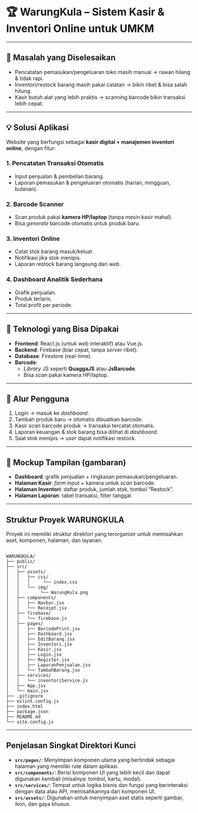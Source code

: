 # 🏆 WarungKula – Sistem Kasir & Inventori Online untuk UMKM
***

## 🎯 Masalah yang Diselesaikan

* Pencatatan pemasukan/pengeluaran toko masih manual → rawan hilang & tidak rapi.
* Inventori/restock barang masih pakai catatan → bikin ribet & bisa salah hitung.
* Kasir butuh alat yang lebih praktis → scanning barcode bikin transaksi lebih cepat.

***

## 💡 Solusi Aplikasi

Website yang berfungsi sebagai **kasir digital + manajemen inventori online**, dengan fitur:

### 1. Pencatatan Transaksi Otomatis

* Input penjualan & pembelian barang.
* Laporan pemasukan & pengeluaran otomatis (harian, mingguan, bulanan).

### 2. Barcode Scanner

* Scan produk pakai **kamera HP/laptop** (tanpa mesin kasir mahal).
* Bisa *generate* barcode otomatis untuk produk baru.

### 3. Inventori Online

* Catat stok barang masuk/keluar.
* Notifikasi jika stok menipis.
* Laporan restock barang langsung dari *web*.

### 4. Dashboard Analitik Sederhana

* Grafik penjualan.
* Produk terlaris.
* Total profit per periode.

***

## 🔧 Teknologi yang Bisa Dipakai

* **Frontend**: React.js (untuk *web* interaktif) atau Vue.js.
* **Backend**: Firebase (biar cepat, tanpa *server* ribet).
* **Database**: Firestore (real-time).
* **Barcode**:
    * *Library* JS seperti **QuaggaJS** atau **JsBarcode**.
    * Bisa *scan* pakai kamera HP/laptop.

***

## 📱 Alur Pengguna

1.  Login → masuk ke *dashboard*.
2.  Tambah produk baru → otomatis dibuatkan barcode.
3.  Kasir *scan* barcode produk → transaksi tercatat otomatis.
4.  Laporan keuangan & stok barang bisa dilihat di *dashboard*.
5.  Saat stok menipis → *user* dapat notifikasi restock.

***

## 🎨 Mockup Tampilan (gambaran)

* **Dashboard**: grafik penjualan + ringkasan pemasukan/pengeluaran.
* **Halaman Kasir**: *form* input + kamera untuk *scan* barcode.
* **Halaman Inventori**: daftar produk, jumlah stok, tombol “Restock”.
* **Halaman Laporan**: tabel transaksi, filter tanggal.

***
## Struktur Proyek WARUNGKULA

Proyek ini memiliki struktur direktori yang terorganisir untuk memisahkan aset, komponen, halaman, dan layanan.

```

WARUNGKULA/
├── public/                  
├── src/                     
│   ├── assets/              
│   │   ├── css/             
│   │   │     └── index.css  
│   │   └── img/             
│   │        └── WarungKula.png
│   ├── components/          
│   │   ├── Navbar.jsx
│   │   └── Receipt.jsx
│   ├── firebase/            
│   │   └── firebase.js      
│   ├── pages/               
│   │   ├── BarcodePrint.jsx   
│   │   ├── Dashboard.jsx     
│   │   ├── EditBarang.jsx    
│   │   ├── Inventori.jsx     
│   │   ├── Kasir.jsx         
│   │   ├── Login.jsx        
│   │   ├── Register.jsx  
│   │   ├── LaporanPenjualan.jsx
│   │   └── TambahBarang.jsx  
│   ├── services/             
│   │   └── inventoriService.js  
│   ├── App.jsx               
│   └── main.jsx              
├── .gitignore                
├── eslint.config.js          
├── index.html               
├── package.json              
├── README.md                 
└── vite.config.js           

```
***

## Penjelasan Singkat Direktori Kunci

* **`src/pages/`**: Menyimpan komponen utama yang bertindak sebagai halaman yang memiliki rute dalam aplikasi.
* **`src/components/`**: Berisi komponen UI yang lebih kecil dan dapat digunakan kembali (misalnya: tombol, kartu, modal).
* **`src/services/`**: Tempat untuk logika bisnis dan fungsi yang berinteraksi dengan data atau API, memisahkannya dari komponen UI.
* **`src/assets/`**: Digunakan untuk menyimpan aset statis seperti gambar, ikon, dan gaya khusus.
